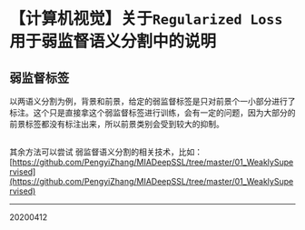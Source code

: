 # 【计算机视觉】关于`Regularized Loss`用于弱监督语义分割中的说明

## 弱监督标签

以两语义分割为例，背景和前景，给定的弱监督标签是只对前景个一小部分进行了标注。这个只是直接拿这个弱监督标签进行训练，会有一定的问题，因为大部分的前景标签都没有标注出来，所以前景类别会受到较大的抑制。


##




其余方法可以尝试 弱监督语义分割的相关技术，比如：[https://github.com/PengyiZhang/MIADeepSSL/tree/master/01_WeaklySupervised](https://github.com/PengyiZhang/MIADeepSSL/tree/master/01_WeaklySupervised)



-----
20200412
